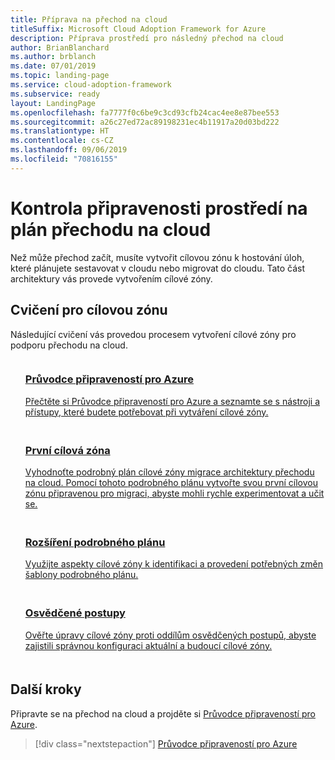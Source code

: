 ```yaml
---
title: Příprava na přechod na cloud
titleSuffix: Microsoft Cloud Adoption Framework for Azure
description: Příprava prostředí pro následný přechod na cloud
author: BrianBlanchard
ms.author: brblanch
ms.date: 07/01/2019
ms.topic: landing-page
ms.service: cloud-adoption-framework
ms.subservice: ready
layout: LandingPage
ms.openlocfilehash: fa7777f0c6be9c3cd93cfb24cac4ee8e87bee553
ms.sourcegitcommit: a26c27ed72ac89198231ec4b11917a20d03bd222
ms.translationtype: HT
ms.contentlocale: cs-CZ
ms.lasthandoff: 09/06/2019
ms.locfileid: "70816155"
---
```

<!-- markdownlint-disable MD026 -->

# <a name="ensure-the-environment-is-prepared-for-the-cloud-adoption-plan"></a>Kontrola připravenosti prostředí na plán přechodu na cloud

Než může přechod začít, musíte vytvořit cílovou zónu k hostování úloh, které plánujete sestavovat v cloudu nebo migrovat do cloudu. Tato část architektury vás provede vytvořením cílové zóny.

## <a name="landing-zone-exercises"></a>Cvičení pro cílovou zónu

Následující cvičení vás provedou procesem vytvoření cílové zóny pro podporu přechodu na cloud.

<!-- markdownlint-disable MD033 -->

<ul class="panelContent cardsF">
    <li style="display: flex; flex-direction: column;">
        <a href="./azure-readiness-guide/index.md">
            <div class="cardSize">
                <div class="cardPadding" style="padding-bottom:10px;">
                    <div class="card" style="padding-bottom:10px;">
                        <div class="cardImageOuter">
                            <div class="cardImage">
                                <img alt="" src="../_images/icons/1.png" data-linktype="external">
                            </div>
                        </div>
                        <div class="cardText" style="padding-left:0px;">
                            <h3>Průvodce připraveností pro Azure</h3>
Přečtěte si Průvodce připraveností pro Azure a seznamte se s nástroji a přístupy, které budete potřebovat při vytváření cílové zóny.
                        </div>
                    </div>
                </div>
            </div>
        </a>
    </li>
    <li style="display: flex; flex-direction: column;">
        <a href="./azure-readiness-guide/migration-landing-zone.md">
            <div class="cardSize">
                <div class="cardPadding" style="padding-bottom:10px;">
                    <div class="card" style="padding-bottom:10px;">
                        <div class="cardImageOuter">
                            <div class="cardImage">
                                <img alt="" src="../_images/icons/2.png" data-linktype="external">
                            </div>
                        </div>
                        <div class="cardText" style="padding-left:0px;">
                            <h3>První cílová zóna</h3>
Vyhodnoťte podrobný plán cílové zóny migrace architektury přechodu na cloud. Pomocí tohoto podrobného plánu vytvořte svou první cílovou zónu připravenou pro migraci, abyste mohli rychle experimentovat a učit se.
                        </div>
                    </div>
                </div>
            </div>
        </a>
    </li>
    <li style="display: flex; flex-direction: column;">
        <a href="./considerations/index.md">
            <div class="cardSize">
                <div class="cardPadding" style="padding-bottom:10px;">
                    <div class="card" style="padding-bottom:10px;">
                        <div class="cardImageOuter">
                            <div class="cardImage">
                                <img alt="" src="../_images/icons/3.png" data-linktype="external">
                            </div>
                        </div>
                        <div class="cardText" style="padding-left:0px;">
                            <h3>Rozšíření podrobného plánu</h3>
Využijte aspekty cílové zóny k identifikaci a provedení potřebných změn šablony podrobného plánu.
                        </div>
                    </div>
                </div>
            </div>
        </a>
    </li>
    <li style="display: flex; flex-direction: column;">
        <a href="./azure-best-practices/index.md">
            <div class="cardSize">
                <div class="cardPadding" style="padding-bottom:10px;">
                    <div class="card" style="padding-bottom:10px;">
                        <div class="cardImageOuter">
                            <div class="cardImage">
                                <img alt="" src="../_images/icons/4.png" data-linktype="external">
                            </div>
                        </div>
                        <div class="cardText" style="padding-left:0px;">
                            <h3>Osvědčené postupy</h3>
Ověřte úpravy cílové zóny proti oddílům osvědčených postupů, abyste zajistili správnou konfiguraci aktuální a budoucí cílové zóny.
                        </div>
                    </div>
                </div>
            </div>
        </a>
    </li>
</ul>

<!-- markdownlint-enable MD033 -->

## <a name="next-steps"></a>Další kroky

Připravte se na přechod na cloud a projděte si [Průvodce připraveností pro Azure](./azure-readiness-guide/index.md).

> [!div class="nextstepaction"]
> [Průvodce připraveností pro Azure](./azure-readiness-guide/index.md)
